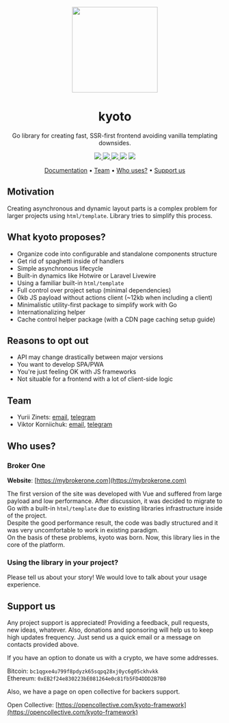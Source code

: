 <p align="center">
    <img width="200" src="https://kyoto.codes/images/logo.svg" />
</p>

<h1 align="center">kyoto</h1>

<p align="center">
    Go library for creating fast, SSR-first frontend avoiding vanilla templating downsides.
</p>

<p align="center">
    <a href="https://goreportcard.com/report/git.sr.ht/~kyoto-framework/kyoto">
        <img src="https://goreportcard.com/badge/git.sr.ht/~kyoto-framework/kyoto">
    </a>
    <a href="https://pkg.go.dev/git.sr.ht/~kyoto-framework/kyoto">
        <img src="https://pkg.go.dev/badge/git.sr.ht/~kyoto-framework/kyoto.svg">
    </a>
    <a href="https://opencollective.com/kyoto-framework">
        <img src="https://img.shields.io/opencollective/all/kyoto-framework?label=backers%20%26%20sponsors">
    </a>
    <img src="https://img.shields.io/github/license/kyoto-framework/kyoto">
    <img src="https://visitor-badge.glitch.me/badge?page_id=kyoto-framework&left_color=grey&right_color=green">
</p>

<p align="center">
    <a href="https://pkg.go.dev/git.sr.ht/~kyoto-framework/kyoto">Documentation</a>&nbsp;&bull; <a href="#team">Team</a>&nbsp;&bull; <a href="#who-uses">Who uses?</a>&nbsp;&bull; <a href="#support-us">Support us</a>
</p>

## Motivation

Creating asynchronous and dynamic layout parts is a complex problem for larger projects using `html/template`.
Library tries to simplify this process.

## What kyoto proposes?

- Organize code into configurable and standalone components structure
- Get rid of spaghetti inside of handlers
- Simple asynchronous lifecycle
- Built-in dynamics like Hotwire or Laravel Livewire
- Using a familiar built-in `html/template`
- Full control over project setup (minimal dependencies)
- 0kb JS payload without actions client (~12kb when including a client)
- Minimalistic utility-first package to simplify work with Go
- Internationalizing helper
- Cache control helper package (with a CDN page caching setup guide)

## Reasons to opt out

- API may change drastically between major versions
- You want to develop SPA/PWA
- You're just feeling OK with JS frameworks
- Not situable for a frontend with a lot of client-side logic

## Team

- Yurii Zinets: [email](mailto:yurii.zinets@icloud.com), [telegram](https://t.me/yuriizinets)
- Viktor Korniichuk: [email](mailto:rowdyhcs@gmail.com), [telegram](https://t.me/dinoarmless)

## Who uses?

### Broker One

**Website**: [https://mybrokerone.com](https://mybrokerone.com)

The first version of the site was developed with Vue and suffered from large payload and low performance.
After discussion, it was decided to migrate to Go with a built-in `html/template` due to existing libraries infrastructure inside of the project.  
Despite the good performance result, the code was badly structured and it was very uncomfortable to work in existing paradigm.  
On the basis of these problems, kyoto was born. Now, this library lies in the core of the platform.

### Using the library in your project?

Please tell us about your story! We would love to talk about your usage experience.

## Support us

Any project support is appreciated! Providing a feedback, pull requests, new ideas, whatever. Also, donations and sponsoring will help us to keep high updates frequency. Just send us a quick email or a message on contacts provided above.

If you have an option to donate us with a crypto, we have some addresses.

Bitcoin: `bc1qgxe4u799f8pdyzk65sqpq28xj0yc6g05ckhvkk`  
Ethereum: `0xEB2f24e830223bE081264e0c81fb5FD4DDD2B7B0`

Also, we have a page on open collective for backers support.

Open Collective: [https://opencollective.com/kyoto-framework](https://opencollective.com/kyoto-framework)